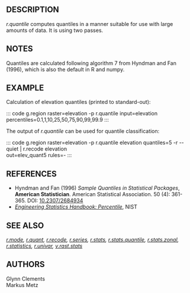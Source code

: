 ## DESCRIPTION

*r.quantile* computes quantiles in a manner suitable for use with large
amounts of data. It is using two passes.

## NOTES

Quantiles are calculated following algorithm 7 from Hyndman and Fan
(1996), which is also the default in R and numpy.

## EXAMPLE

Calculation of elevation quantiles (printed to standard-out):

::: code
    g.region raster=elevation -p
    r.quantile input=elevation percentiles=0.1,1,10,25,50,75,90,99,99.9
:::

The output of *r.quantile* can be used for quantile classification:

::: code
    g.region raster=elevation -p
    r.quantile elevation quantiles=5 -r --quiet | r.recode elevation \
               out=elev_quant5 rules=-
:::

## REFERENCES

-   Hyndman and Fan (1996) *Sample Quantiles in Statistical Packages*,
    **American Statistician**. American Statistical Association. 50 (4):
    361-365. DOI:
    [10.2307/2684934](https://doi.org/10.2307/2684934%3E10.2307/2684934)
-   [*Engineering Statistics Handbook:
    Percentile*](https://www.itl.nist.gov/div898/handbook/prc/section2/prc262.htm),
    NIST

## SEE ALSO

*[r.mode](r.mode.html), [r.quant](r.quant.html),
[r.recode](r.recode.html), [r.series](r.series.html),
[r.stats](r.stats.html), [r.stats.quantile](r.stats.quantile.html),
[r.stats.zonal](r.stats.zonal.html), [r.statistics](r.statistics.html),
[r.univar](r.univar.html), [v.rast.stats](v.rast.stats.html)*

## AUTHORS

Glynn Clements\
Markus Metz
